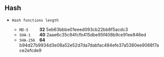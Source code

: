Hash
-----------------------

* `Hash functions length`

	* `MD-5     `**32** 5eb63bbbe01eeed093cb22bb8f5acdc3
	* `SHA-1    `**40** 2aae6c35c94fcfb415dbe95f408b9ce91ee846ed
	* `SHA-256  `**64** b94d27b9934d3e08a52e52d7da7dabfac484efe37a5380ee9088f7ace2efcde9
